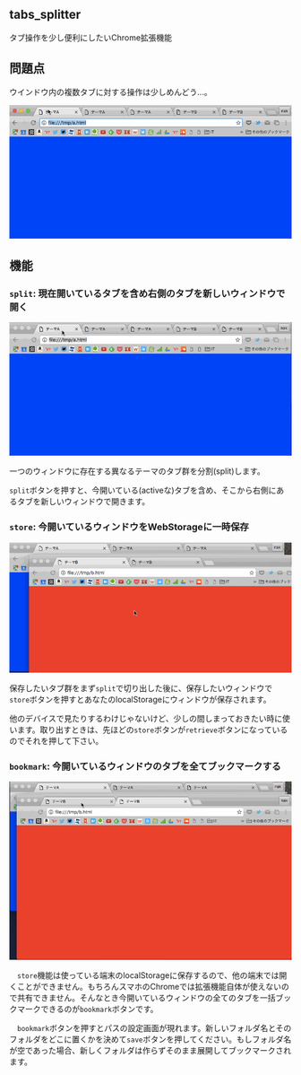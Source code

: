 tabs_splitter
--

タブ操作を少し便利にしたいChrome拡張機能

問題点
--

ウインドウ内の複数タブに対する操作は少しめんどう...。

<img src="images/problem.improve.gif" alt="問題点のdemo" title="問題点">

機能
--

### `split`: 現在開いているタブを含め右側のタブを新しいウィンドウで開く

<img src="images/split.improve.gif" alt="split機能のdemo" title="split機能">

一つのウィンドウに存在する異なるテーマのタブ群を分割(split)します。

`split`ボタンを押すと、今開いている(activeな)タブを含め、そこから右側にあるタブを新しいウィンドウで開きます。

### `store`: 今開いているウィンドウをWebStorageに一時保存

<img src="images/store.improve.gif" alt="store機能のdemo" title="store機能">

保存したいタブ群をまず`split`で切り出した後に、保存したいウィンドウで`store`ボタンを押すとあなたのlocalStorageにウィンドウが保存されます。

他のデバイスで見たりするわけじゃないけど、少しの間しまっておきたい時に使います。取り出すときは、先ほどの`store`ボタンが`retrieve`ボタンになっているのでそれを押して下さい。

### `bookmark`: 今開いているウィンドウのタブを全てブックマークする

<img src="images/bookmark.improve.gif" alt="bookmark機能のdemo" title="bookmark機能">

　`store`機能は使っている端末のlocalStorageに保存するので、他の端末では開くことができません。もちろんスマホのChromeでは拡張機能自体が使えないので共有できません。そんなとき今開いているウィンドウの全てのタブを一括ブックマークできるのが`bookmark`ボタンです。

　`bookmark`ボタンを押すとパスの設定画面が現れます。新しいフォルダ名とそのフォルダをどこに置くかを決めて`save`ボタンを押してください。もしフォルダ名が空であった場合、新しくフォルダは作らずそのまま展開してブックマークされます。
